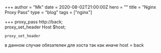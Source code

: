 +++
author = "Mk"
date = 2020-08-02T21:00:00Z
hero = ""
title = "Nginx Proxy Pass"
type = "blog"
tags = ["nginx"]

+++
proxy_pass http://back;  
proxy_set_header Host      $host;

    proxy_set_header

в данном случае обязателен для хоста так как иначе host = back